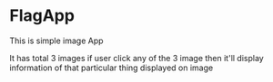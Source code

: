 # FlagApp
This is simple image App

It has total 3 images if user click any of the 3 image then it'll display information of that particular thing displayed on image
